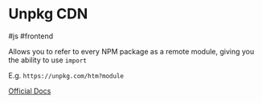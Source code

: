 # Unpkg CDN

#js #frontend

Allows you to refer to every NPM package as a remote module, giving you the ability to use `import`

E.g. `https://unpkg.com/htm?module`

[Official Docs](https://unpkg.com)
